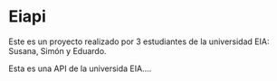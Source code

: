 # Eiapi

Este es un proyecto realizado por 3 estudiantes de la universidad EIA: Susana, Simón y Eduardo.

Esta es una API de la universida EIA....
